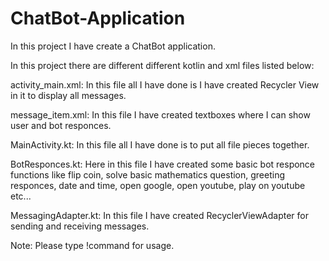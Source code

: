 # ChatBot-Application
In this project I have create a ChatBot application.

In this project there are different different kotlin and xml files listed below:

activity_main.xml:
In this file all I have done is I have created Recycler View in it to display all messages.

message_item.xml:
In this file I have created textboxes where I can show user and bot responces.

MainActivity.kt:
In this file all I have done is to put all file pieces together.

BotResponces.kt:
Here in this file I have created some basic bot responce functions like flip coin, solve basic mathematics question, greeting responces, date and time, open google, open youtube, play on youtube etc...

MessagingAdapter.kt:
In this file I have created RecyclerViewAdapter for sending and receiving messages. 

Note: Please type !command for usage.
